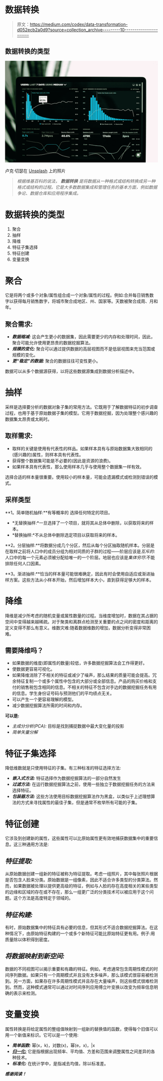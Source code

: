 # 数据转换

> 原文：<https://medium.com/codex/data-transformation-d052ecb2a0d9?source=collection_archive---------10----------------------->

## 数据转换的类型

![](img/914b2d8ae129eea0a1756bb29191a78f.png)

卢克·切瑟在 [Unsplash](https://unsplash.com?utm_source=medium&utm_medium=referral) 上的照片

> *根据维基百科的说法，* ***数据转换*** *是将数据从一种格式或结构转换成另一种格式或结构的过程。它是大多数数据集成和管理任务的基本方面，例如数据争论、数据仓库和应用程序集成。*

# 数据转换的类型

1.  聚合
2.  抽样
3.  降维
4.  特征子集选择
5.  特征创建
6.  变量变换

# 聚合

它是将两个或多个对象/属性组合成一个对象/属性的过程。例如:合并每日销售数字以获得每月销售数字，将城市聚合成地区、州、国家等。天数被聚合成周、月和年。

## 聚合需求:

*   ***数据缩减:*** 这会产生更小的数据集，因此需要更少的内存和处理时间，因此，聚合可能允许使用更昂贵的数据挖掘算法。
*   ***规模的变化:*** 聚合可以通过提供数据的高层视图而不是低层视图来充当范围或规模的变化。
*   ***更“稳定”的数据:*** 聚合的数据往往可变性更小。

数据可以从多个数据源获得，以将这些数据源集成到数据分析描述中。

# 抽样

采样是选择要分析的数据对象子集的常用方法。它既用于了解数据特征的初步调查过程，也用于基于原始数据子集的模型。它用于数据挖掘，因为处理整个感兴趣的数据集太昂贵或太耗时。

## 取样需求:

*   取样的关键是使用有代表性的样品。如果样本具有与原始数据集大致相同的(感兴趣的)属性，则样本具有代表性。
*   获得整个数据集可能是不必要的(因此是资源的浪费)。
*   如果样本具有代表性，那么使用样本几乎与使用整个数据集一样有效。

选择合适的样本量很重要。使用较小的样本量，可能会遗漏模式或检测到错误的模式。

## **采样类型**

**1。简单随机抽样:**有等概率的
选择任何特定的项目。

*   *无替换抽样:*一旦选择了一个项目，就将其从总体中删除，以获取将来的样本。
*   *替换抽样:*不从总体中删除选定项目以获取将来的样本。

**2。分层抽样:**将数据分成几个分区，然后从每个分区抽取随机样本。分层是在取样之前将人口中的成员分组为相对同质的子群的过程——阶层应该是*互斥的*:人口中的每一个元素必须被分配给唯一的一个阶层。地层也应该是*集体穷尽*:不能排除任何人口因素。

**3。渐进抽样:**恰当的样本量可能很难确定，因此有时会使用自适应或渐进抽样方案。这些方法从小样本开始，然后增加样本大小，直到获得足够大的样本。

# 降维

降维是减少所考虑的随机变量或属性数量的过程。当维度增加时，数据在其占据的空间中变得越来越稀疏。对于聚类和离群点检测至关重要的点之间的密度和距离的定义变得不那么有意义。维数灾难:随着数据维数的增加，数据分析变得非常困难。

## 需要降维吗？

*   如果数据的维度(即属性的数量)较低，许多数据挖掘算法会工作得更好。
*   使数据更容易可视化。
*   如果降维消除了不相关的特征或减少了噪声，那么结果的质量可能会提高。冗余特征复制一个或多个属性中包含的大部分或全部信息。产品的购买价格和支付的销售税包含相同的信息。不相关的特征不包含对手边的数据挖掘任务有用的信息。学生身份证号码与预测他们的平均绩点无关。
*   可以产生一个更容易理解的模型。
*   减少数据挖掘算法所需的时间和内存。

**可以是:**

*   *主成分分析(PCA):* 目标是找到捕捉数据中最大变化量的投影
*   *简单矢量分解*

# 特征子集选择

降低维数就是只使用特征的子集。有三种标准的特征选择方法:

*   ***嵌入式方法:*** 特征选择作为数据挖掘算法的一部分自然发生
*   ***过滤方法:*** 在运行数据挖掘算法之前，使用一些独立于数据挖掘任务的方法来选择特征。
*   ***包装器方法:*** 这些方法使用目标数据挖掘算法作为黑盒，以类似于上述理想算法的方式来寻找属性的最佳子集，但是通常不枚举所有可能的子集。

# 特征创建

它涉及到创建新的属性，这些属性可以比原始属性更有效地捕获数据集中的重要信息。这三种通用方法是:

## ***特征提取:***

从原始数据创建一组新的特征被称为特征提取。考虑一组照片，其中每张照片根据是否包含人脸来分类。原始数据是一组像素，因此不适合许多类型的分类算法。然而，如果数据被处理以提供更高级的特征，例如与人脸的存在高度相关的某些类型的边缘和区域的存在或不存在，那么一组更广泛的分类技术可以被应用于这个问题。这个方法是高度特定于领域的。

## ***特征构建:***

有时，原始数据集中的特征具有必要的信息，但其形式不适合数据挖掘算法。在这种情况下，由原始特征构建的一个或多个新特征可能比原始特征更有用。例子:用质量除以体积得到密度。

## ***将数据映射到新空间:***

数据的不同视图可以揭示重要和有趣的特征。例如，考虑通常包含周期性模式的时间序列数据。如果只有一个周期模式并且没有太多噪声，那么该模式很容易被检测到。另一方面，如果存在许多周期性模式并且存在大量噪声，则这些模式很难检测到。然而，这种模式通常可以通过对时间序列应用傅立叶变换以改变为频率信息明确的表示来检测。

# 变量变换

属性转换是将给定属性的整组值映射到一组新的替换值的函数，使得每个旧值可以用一个新值来标识。它可以是一个使用:

*   ***简单函数:*** 幂(x，k)，对数(x)，幂(e，x)，|x
*   [***归一化:***](/codex/data-normalization-techniques-4148b69876b0) 它是指根据出现频率、平均值、方差和范围来调整属性之间差异的各种技术。
*   ***标准化:*** 在统计学中，是指减去均值，除以标准差。

***感谢阅读！***